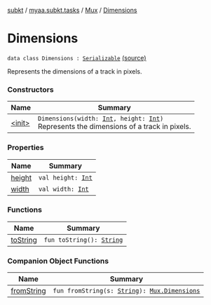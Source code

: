 [subkt](../../../index.md) / [myaa.subkt.tasks](../../index.md) / [Mux](../index.md) / [Dimensions](./index.md)

# Dimensions

`data class Dimensions : `[`Serializable`](https://docs.oracle.com/javase/9/docs/api/java/io/Serializable.html) [(source)](https://github.com/Myaamori/SubKt/blob/0.1.12/src/main/kotlin/myaa/subkt/tasks/muxtask.kt#L126)

Represents the dimensions of a track in pixels.

### Constructors

| Name | Summary |
|---|---|
| [&lt;init&gt;](-init-.md) | `Dimensions(width: `[`Int`](https://kotlinlang.org/api/latest/jvm/stdlib/kotlin/-int/index.html)`, height: `[`Int`](https://kotlinlang.org/api/latest/jvm/stdlib/kotlin/-int/index.html)`)`<br>Represents the dimensions of a track in pixels. |

### Properties

| Name | Summary |
|---|---|
| [height](height.md) | `val height: `[`Int`](https://kotlinlang.org/api/latest/jvm/stdlib/kotlin/-int/index.html) |
| [width](width.md) | `val width: `[`Int`](https://kotlinlang.org/api/latest/jvm/stdlib/kotlin/-int/index.html) |

### Functions

| Name | Summary |
|---|---|
| [toString](to-string.md) | `fun toString(): `[`String`](https://kotlinlang.org/api/latest/jvm/stdlib/kotlin/-string/index.html) |

### Companion Object Functions

| Name | Summary |
|---|---|
| [fromString](from-string.md) | `fun fromString(s: `[`String`](https://kotlinlang.org/api/latest/jvm/stdlib/kotlin/-string/index.html)`): `[`Mux.Dimensions`](./index.md) |
